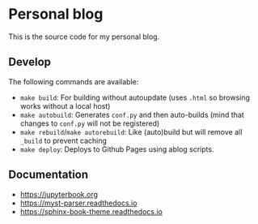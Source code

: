 # Personal blog

This is the source code for my personal blog.

## Develop

The following commands are available:

- `make build`: For building without autoupdate (uses `.html` so browsing works without a local host)
- `make autobuild`: Generates `conf.py` and then auto-builds (mind that changes to `conf.py` will not be registered)
- `make rebuild`/`make autorebuild`: Like (auto)build but will remove all `_build` to prevent caching
- `make deploy`: Deploys to Github Pages using ablog scripts.

## Documentation

- https://jupyterbook.org
- https://myst-parser.readthedocs.io
- https://sphinx-book-theme.readthedocs.io
